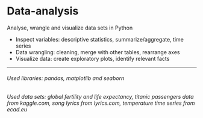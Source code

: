 # Data-analysis

Analyse, wrangle and visualize data sets in Python

- Inspect variables: descriptive statistics, summarize/aggregate, time series
- Data wrangling: cleaning, merge with other tables, rearrange axes
- Visualize data: create exploratory plots, identify relevant facts
----------------------------------------------
###### *Used libraries: pandas, matplotlib and seaborn*
###### *Used data sets: global fertility and life expectancy, titanic passengers data from kaggle.com, song lyrics from lyrics.com, temperature time series from ecad.eu*
